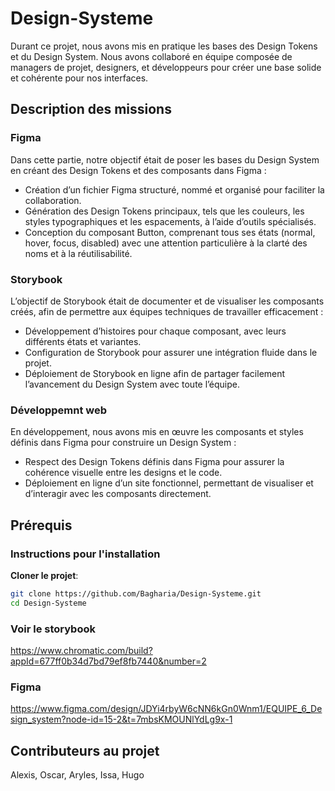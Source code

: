 # Design-Systeme

Durant ce projet, nous avons mis en pratique les bases des Design Tokens et du Design System.
Nous avons collaboré en équipe composée de managers de projet, designers, et développeurs pour créer une base solide et cohérente pour nos interfaces.

## Description des missions

### Figma

Dans cette partie, notre objectif était de poser les bases du Design System en créant des Design Tokens et des composants dans Figma :
* Création d’un fichier Figma structuré, nommé et organisé pour faciliter la collaboration.
* Génération des Design Tokens principaux, tels que les couleurs, les styles typographiques et les espacements, à l’aide d’outils spécialisés.
* Conception du composant Button, comprenant tous ses états (normal, hover, focus, disabled) avec une attention particulière à la clarté des noms et à la réutilisabilité.

### Storybook

L’objectif de Storybook était de documenter et de visualiser les composants créés, afin de permettre aux équipes techniques de travailler efficacement :
* Développement d’histoires pour chaque composant, avec leurs différents états et variantes.
* Configuration de Storybook pour assurer une intégration fluide dans le projet.
* Déploiement de Storybook en ligne afin de partager facilement l’avancement du Design System avec toute l’équipe.

### Développemnt web

En développement, nous avons mis en œuvre les composants et styles définis dans Figma pour construire un Design System :
* Respect des Design Tokens définis dans Figma pour assurer la cohérence visuelle entre les designs et le code.
* Déploiement en ligne d’un site fonctionnel, permettant de visualiser et d’interagir avec les composants directement.

## Prérequis

### Instructions pour l'installation

**Cloner le projet**:

```bash
git clone https://github.com/Bagharia/Design-Systeme.git
cd Design-Systeme
```
### Voir le storybook

https://www.chromatic.com/build?appId=677ff0b34d7bd79ef8fb7440&number=2

### Figma

https://www.figma.com/design/JDYi4rbyW6cNN6kGn0Wnm1/EQUIPE_6_Design_system?node-id=15-2&t=7mbsKMOUNlYdLg9x-1


## Contributeurs au projet

Alexis, Oscar, Aryles, Issa, Hugo